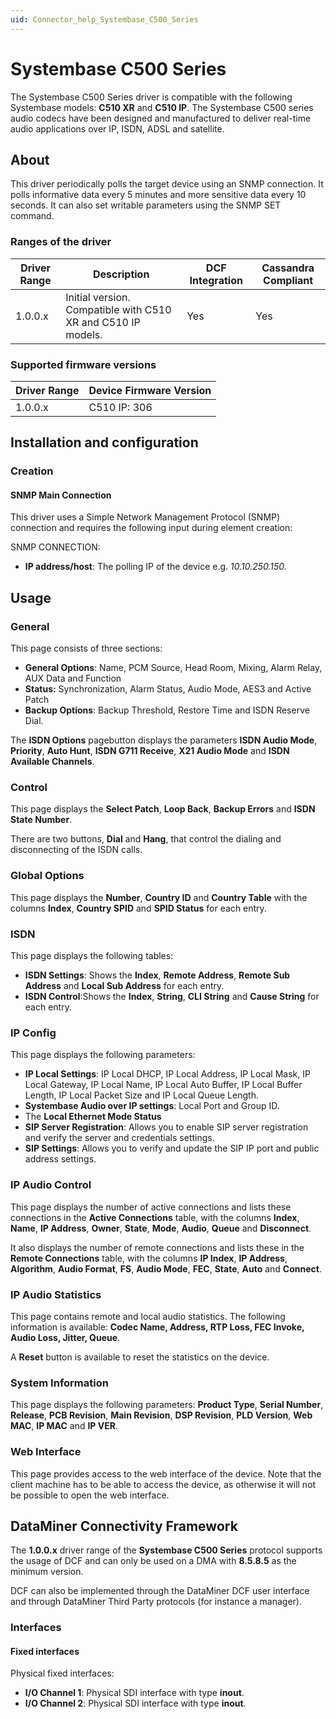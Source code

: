 ```yaml
---
uid: Connector_help_Systembase_C500_Series
---
```


# Systembase C500 Series

The Systembase C500 Series driver is compatible with the following Systembase models: **C510 XR** and **C510 IP**. The Systembase C500 series audio codecs have been designed and manufactured to deliver real-time audio applications over IP, ISDN, ADSL and satellite.

## About

This driver periodically polls the target device using an SNMP connection. It polls informative data every 5 minutes and more sensitive data every 10 seconds. It can also set writable parameters using the SNMP SET command.

### Ranges of the driver

| **Driver Range** | **Description**                                              | **DCF Integration** | **Cassandra Compliant** |
|------------------|--------------------------------------------------------------|---------------------|-------------------------|
| 1.0.0.x          | Initial version. Compatible with C510 XR and C510 IP models. | Yes                 | Yes                     |

### Supported firmware versions

| **Driver Range** | **Device Firmware Version** |
|------------------|-----------------------------|
| 1.0.0.x          | C510 IP: 306                |

## Installation and configuration

### Creation

#### SNMP Main Connection

This driver uses a Simple Network Management Protocol (SNMP) connection and requires the following input during element creation:

SNMP CONNECTION:

- **IP address/host**: The polling IP of the device e.g. *10.10.250.150.*

## Usage

### General

This page consists of three sections:

- **General Options**: Name, PCM Source, Head Room, Mixing, Alarm Relay, AUX Data and Function
- **Status:** Synchronization, Alarm Status, Audio Mode, AES3 and Active Patch
- **Backup Options**: Backup Threshold, Restore Time and ISDN Reserve Dial.

The **ISDN Options** pagebutton displays the parameters **ISDN Audio Mode**, **Priority**, **Auto Hunt**, **ISDN G711 Receive**, **X21 Audio Mode** and **ISDN Available Channels**.

### Control

This page displays the **Select Patch**, **Loop Back**, **Backup Errors** and **ISDN State Number**.

There are two buttons, **Dial** and **Hang**, that control the dialing and disconnecting of the ISDN calls.

### Global Options

This page displays the **Number**, **Country ID** and **Country Table** with the columns **Index**, **Country SPID** and **SPID Status** for each entry.

### ISDN

This page displays the following tables:

- **ISDN Settings**: Shows the **Index**, **Remote Address**, **Remote Sub Address** and **Local Sub Address** for each entry.
- **ISDN Control**:Shows the **Index**, **String**, **CLI String** and **Cause String** for each entry.

### IP Config

This page displays the following parameters:

- **IP Local Settings**: IP Local DHCP, IP Local Address, IP Local Mask, IP Local Gateway, IP Local Name, IP Local Auto Buffer, IP Local Buffer Length, IP Local Packet Size and IP Local Queue Length.
- **Systembase Audio over IP settings**: Local Port and Group ID.
- The **Local Ethernet Mode Status**
- **SIP Server Registration**: Allows you to enable SIP server registration and verify the server and credentials settings.
- **SIP Settings**: Allows you to verify and update the SIP IP port and public address settings.

### IP Audio Control

This page displays the number of active connections and lists these connections in the **Active Connections** table, with the columns **Index**, **Name**, **IP Address**, **Owner**, **State**, **Mode**, **Audio**, **Queue** and **Disconnect**.

It also displays the number of remote connections and lists these in the **Remote Connections** table, with the columns **IP Index**, **IP Address**, **Algorithm**, **Audio Format**, **FS**, **Audio Mode**, **FEC**, **State**, **Auto** and **Connect**.

### IP Audio Statistics

This page contains remote and local audio statistics. The following information is available: **Codec Name, Address, RTP Loss, FEC Invoke, Audio Loss, Jitter, Queue**.

A **Reset** button is available to reset the statistics on the device.

### System Information

This page displays the following parameters: **Product Type**, **Serial Number**, **Release**, **PCB Revision**, **Main Revision**, **DSP Revision**, **PLD Version**, **Web MAC**, **IP MAC** and **IP VER**.

### Web Interface

This page provides access to the web interface of the device. Note that the client machine has to be able to access the device, as otherwise it will not be possible to open the web interface.

## DataMiner Connectivity Framework

The **1.0.0.x** driver range of the **Systembase C500 Series** protocol supports the usage of DCF and can only be used on a DMA with **8.5.8.5** as the minimum version.

DCF can also be implemented through the DataMiner DCF user interface and through DataMiner Third Party protocols (for instance a manager).

### Interfaces

#### Fixed interfaces

Physical fixed interfaces:

- **I/O Channel 1**: Physical SDI interface with type **inout**.
- **I/O Channel 2**: Physical SDI interface with type **inout**.
